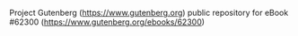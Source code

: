 Project Gutenberg (https://www.gutenberg.org) public repository for eBook #62300 (https://www.gutenberg.org/ebooks/62300)
